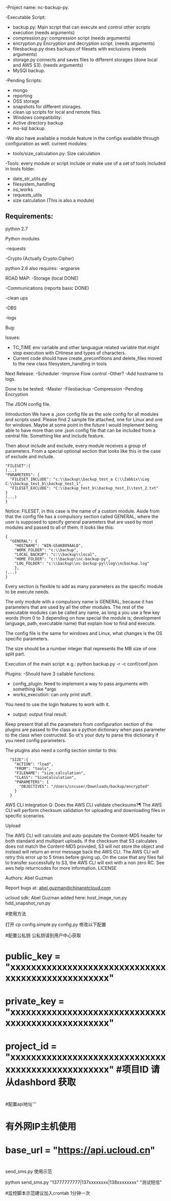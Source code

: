 -Project name: nc-backup-py.

-Executable Script:

+ backup.py: Main script that can execute and control other scripts execution (needs arguments)
+ compression.py: compression script (needs arguments)
+ encryption.py Encryption and decryption script. (needs arguments)
+ filesbackup.py does backups of filesets with exclusions (needs arguments)
+ storage.py connects and saves files to different storages (done local and AWS S3). (needs arguments)
+ MySQl backup.

-Pending Scripts:
+ mongo
+ reporting
+ OSS storage
+ snapshots for different storages.
+ clean up scripts for local and remote files.
+ Windows compatibility:
+ Active directory backup
+ ms-sql backup.

-We also have available a module feature in the configs available through configuration as well. current modules:
+ tools/size_calculation.py: Size calculation


-Tools: every module or script include or make use of a set of tools included in tools folder.
+ date_str_utils.py
+ filesystem_handling
+ os_works
+ requests_utils
+ size calculation (This is also a module)

Requirements:
-
python 2.7

Python modules

-requests

-Crypto (Actually Crypto.Cipher)

python 2.6 also requires:
-argparse

ROAD MAP:
-Storage (local DONE)

-Communications (reports basic DONE)

-clean ups

-DBS

-logs

Bug:

Issues:
- TC_TIME env variable and other languague related variable that might stop execution with CHinese and types of characters.
- Current code should have create_preconfitions and delete_files moved to the new class filesystem_handling in tools

Next Release:
-Scheduler
-Improve Flow control
-Other?
-Add hostname to logs.


Done to be tested:
-Master
-Filesbackup
-Compression
-Pending Encryption

The JSON config file.

Introduction
We have a .json config file as the sole config for all modules and scripts used. Please find 2 sample file attached, one for Linux and one for windows.
Maybe at some point in the future I would implement being able to have more than one .json config file that can be included from a central file. Something like and include feature.

Then about include and exclude, every module receives a group of parameters. From a special optional section that looks like this in the case of exclude and include.

    "FILESET":{
    (...)
    "PARAMETERS": {
      "FILESET_INCLUDE": "c:\\backup\\backup_test_a C:\\Zabbix\\Log C:\\backup_test_b\\backup_test_1",
      "FILESET_EXCLUDE": "C:\\backup_test_b\\backup_test_1\\test_2.txt"
    }
    (...)
    }

Notice: FILESET, in this case is the name of a custom module.
Aside from that the config file has a compulsory section called GENERAL, where the user is supposed to specify general parameters that are used by most modules and passed to all of them. It looks like this:


    {
      "GENERAL": {
        "HOSTNAME": "WIN-G5AKB09AALD",
        "WORK_FOLDER": "c:\\backup",
        "LOCAL_BACKUP": "c:\\backup\\local",
        "HOME_FOLDER": "c:\\backup\\nc-backup-py",
        "LOG_FOLDER": "c:\\backup\\nc-backup-py\\log\\ncbackup.log"
        },
    (...)
    }

Every section is flexible to add as many parameters as the specific module to be execute needs.

The only module with a compulsory name is GENERAL, because it has parameters that are used by all the other modules. The rest of the executable modules can be called any name, as long a you use a few key words (from 0 to 3 depending on how special the module is; development language, path, executable name) that explain how to find and execute.

The config file is the same for windows and Linux, what changes is the OS specific parameters.

The size should be a number integer that represents the MB size of one split part.

Execution of the main script:
e.g.:
python backup.py -r -c conf/conf.json


Plugins:
-Should have 3 callable functions:
+ config_plugin: Need to implement a way to pass arguments with something like *args
+ works_execution: can only print stuff.

You need to use the login features to work with it.
+ output: output final result.

Keep present that all the parameters from configuration section of the
plugins are passed to the class as a python dictionary when  pass parameter to
the class when costructed. So ot's your duty to parse this dictionary if you
need config parameters.

The plugins also need a config section similar to this:

      "SIZE":{
        "ACTION": "load",
        "FROM": "tools",
        "FILENAME": "size_calculation",
        "CLASS": "SizeCalculation",
        "PARAMETERS": {
          "OBJECTIVES": "/Users/cncuser/Downloads/backup/encrypted"
        }
      }


AWS CLI integration
Q: Does the AWS CLI validate checksums?¶
The AWS CLI will perform checksum validation for uploading and downloading files in specific scenarios.

Upload

The AWS CLI will calculate and auto-populate the Content-MD5 header for both standard and multipart uploads. If the checksum that S3 calculates does not match the Content-MD5 provided, S3 will not store the object and instead will return an error message back the AWS CLI. The AWS CLI will retry this error up to 5 times before giving up. On the case that any files fail to transfer successfully to S3, the AWS CLI will exit with a non zero RC. See aws help returncodes for more information.
LICENSE

Authors:
Abel Guzman

Report bugs at:
abel.guzman@chinanetcloud.com


ucloud sdk:
Abel Guzman added here:
host_image_run.py
hdd_snapshot_run.py

#使用方法

打开 cp config.simple.py config.py 修改以下配置

#配置公私钥 公私钥请到用户中心获取
#   public_key  = "xxxxxxxxxxxxxxxxxxxxxxxxxxxxxxxxxxxxxxxxxxxxxxxxxx"
#   private_key = "xxxxxxxxxxxxxxxxxxxxxxxxxxxxxxxxxxxxxxxxxxxxxxxxxx"
#   project_id = "xxxxxxxxxxxxxxxxxxxxxxxxxxxxxxxxxxxxxxxxxxxxxxxxxx" #项目ID 请从dashbord 获取
#
#
#配置api地址'''
#   有外网IP主机使用
#   base_url    = "https://api.ucloud.cn"
#

send_sms.py 使用示范

python send_sms.py "13777777777|137xxxxxxxx|138xxxxxxxx" "测试短信"

#监控脚本示范建议加入crontab 1分钟一次